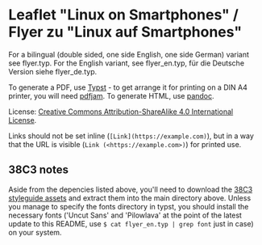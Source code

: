 
# Leaflet "Linux on Smartphones" / Flyer zu "Linux auf Smartphones"

For a bilingual (double sided, one side English, one side German) variant see flyer.typ.
For the English variant, see flyer_en.typ, für die Deutsche Version siehe flyer_de.typ.

To generate a PDF, use [Typst](https://github.com/typst/typst) - to get arrange it for printing on a DIN A4 printer, you will need [pdfjam](https://github.com/pdfjam/pdfjam). To generate HTML, use [pandoc](https://pandoc.org/).

License: [Creative Commons Attribution-ShareAlike 4.0 International License](http://creativecommons.org/licenses/by-sa/4.0/).

Links should not be set inline (`[Link](https://example.com)`), but in a way that the URL is visible (`Link (<https://example.com>)`) for printed use.

## 38C3 notes

Aside from the depencies listed above, you'll need to download the [38C3 styleguide assets](https://events.ccc.de/congress/2024/infos/styleguide/38c3-styleguide-assets-v2.zip) and extract them into the main directory above. Unless you manage to specify the fonts directory in typst, you should install the necessary fonts ('Uncut Sans' and 'Pilowlava' at the point of the latest update to this README, use `$ cat flyer_en.typ | grep font` just in case) on your system.
